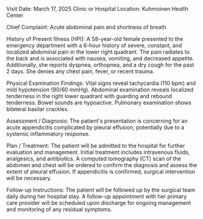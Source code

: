  Visit Date: March 17, 2025
Clinic or Hospital Location: Kuhmoinen Health Center

Chief Complaint: Acute abdominal pain and shortness of breath

History of Present Illness (HPI): A 58-year-old female presented to the emergency department with a 6-hour history of severe, constant, and localized abdominal pain in the lower right quadrant. The pain radiates to the back and is associated with nausea, vomiting, and decreased appetite. Additionally, she reports dyspnea, orthopnea, and a dry cough for the past 2 days. She denies any chest pain, fever, or recent trauma.

Physical Examination Findings: Vital signs reveal tachycardia (110 bpm) and mild hypotension (90/60 mmHg). Abdominal examination reveals localized tenderness in the right lower quadrant with guarding and rebound tenderness. Bowel sounds are hypoactive. Pulmonary examination shows bilateral basilar crackles.

Assessment / Diagnosis: The patient's presentation is concerning for an acute appendicitis complicated by pleural effusion, potentially due to a systemic inflammatory response.

Plan / Treatment: The patient will be admitted to the hospital for further evaluation and management. Initial treatment includes intravenous fluids, analgesics, and antibiotics. A computed tomography (CT) scan of the abdomen and chest will be ordered to confirm the diagnosis and assess the extent of pleural effusion. If appendicitis is confirmed, surgical intervention will be necessary.

Follow-up Instructions: The patient will be followed up by the surgical team daily during her hospital stay. A follow-up appointment with her primary care provider will be scheduled upon discharge for ongoing management and monitoring of any residual symptoms.